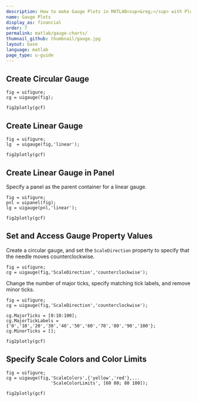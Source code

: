 ```yaml
---
description: How to make Gauge Plots in MATLAB<sup>&reg;</sup> with Plotly.
name: Gauge Plots
display_as: financial
order: 7
permalink: matlab/gauge-charts/
thumnail_github: thumbnail/gauge.jpg
layout: base
language: matlab
page_type: u-guide
---
```


## Create Circular Gauge

```{matlab}
fig = uifigure;
cg = uigauge(fig);

fig2plotly(gcf)
```

<!--------------------- EXAMPLE BREAK ------------------------->

## Create Linear Gauge

```{matlab}
fig = uifigure;
lg  = uigauge(fig,'linear');

fig2plotly(gcf)
```

<!--------------------- EXAMPLE BREAK ------------------------->

## Create Linear Gauge in Panel

Specify a panel as the parent container for a linear gauge.

```{matlab}
fig = uifigure;
pnl = uipanel(fig);
lg = uigauge(pnl,'linear');

fig2plotly(gcf)
```


<!--------------------- EXAMPLE BREAK ------------------------->

## Set and Access Gauge Property Values

Create a circular gauge, and set the `ScaleDirection` property to
            specify that the needle moves counterclockwise.

```{matlab}
fig = uifigure;
cg = uigauge(fig,'ScaleDirection','counterclockwise');
```

Change the number of major ticks, specify matching tick labels, and remove minor ticks.

```{matlab}
fig = uifigure;
cg = uigauge(fig,'ScaleDirection','counterclockwise');

cg.MajorTicks = [0:10:100];
cg.MajorTickLabels = {'0','10','20','30','40','50','60','70','80','90','100'};
cg.MinorTicks = [];

fig2plotly(gcf)
```


<!--------------------- EXAMPLE BREAK ------------------------->

## Specify Scale Colors and Color Limits

```{matlab}
fig = uifigure;
cg = uigauge(fig,'ScaleColors',{'yellow','red'},...
                 'ScaleColorLimits', [60 80; 80 100]);

fig2plotly(gcf)
```


<!--------------------- EXAMPLE BREAK ------------------------->

